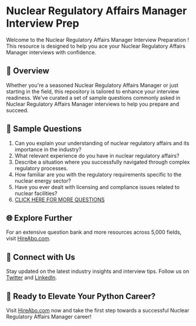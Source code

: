 # Nuclear Regulatory Affairs Manager Interview Prep

Welcome to the Nuclear Regulatory Affairs Manager Interview Preparation ! This resource is designed to help you ace your Nuclear Regulatory Affairs Manager interviews with confidence.

## 🚀 Overview

Whether you're a seasoned Nuclear Regulatory Affairs Manager or just starting in the field, this repository is tailored to enhance your interview readiness. We've curated a set of sample questions commonly asked in Nuclear Regulatory Affairs Manager interviews to help you prepare and succeed.

## 📝 Sample Questions

1. Can you explain your understanding of nuclear regulatory affairs and its importance in the industry?
2. What relevant experience do you have in nuclear regulatory affairs?
3. Describe a situation where you successfully navigated through complex regulatory processes.
4. How familiar are you with the regulatory requirements specific to the nuclear energy sector?
5. Have you ever dealt with licensing and compliance issues related to nuclear facilities?
6. [CLICK HERE FOR MORE QUESTIONS](https://hireabo.com/job/20_3_6/Nuclear%20Regulatory%20Affairs%20Manager)

## 🌐 Explore Further

For an extensive question bank and more resources across 5,000 fields, visit [HireAbo.com](https://www.hireabo.com).

## 📱 Connect with Us

Stay updated on the latest industry insights and interview tips. Follow us on [Twitter](https://twitter.com/hireabo) and [LinkedIn](https://www.linkedin.com/in/hire-abo-3609972a8/).

## 🚀 Ready to Elevate Your Python Career?

Visit [HireAbo.com](https://www.hireabo.com) now and take the first step towards a successful Nuclear Regulatory Affairs Manager career!